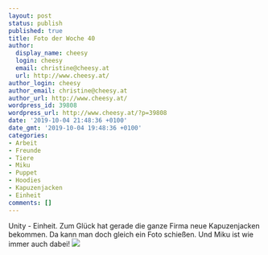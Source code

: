 ```yaml
---
layout: post
status: publish
published: true
title: Foto der Woche 40
author:
  display_name: cheesy
  login: cheesy
  email: christine@cheesy.at
  url: http://www.cheesy.at/
author_login: cheesy
author_email: christine@cheesy.at
author_url: http://www.cheesy.at/
wordpress_id: 39808
wordpress_url: http://www.cheesy.at/?p=39808
date: '2019-10-04 21:48:36 +0100'
date_gmt: '2019-10-04 19:48:36 +0100'
categories:
- Arbeit
- Freunde
- Tiere
- Miku
- Puppet
- Hoodies
- Kapuzenjacken
- Einheit
comments: []
---
```

Unity - Einheit. Zum Glück hat gerade die ganze Firma neue Kapuzenjacken bekommen. Da kann man doch gleich ein Foto schießen. Und Miku ist wie immer auch dabei!
[![](http://www.cheesy.at/wp-content/uploads/40-52-Unity.jpg)](http://www.cheesy.at/fotos/spiele/projekt365-und-andere-projekte/project-52-wochen-in-2019/)
